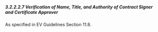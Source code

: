 ##### 3.2.2.2.7 Verification of Name, Title, and Authority of Contract Signer and Certificate Approver

As specified in EV Guidelines Section 11.8.

